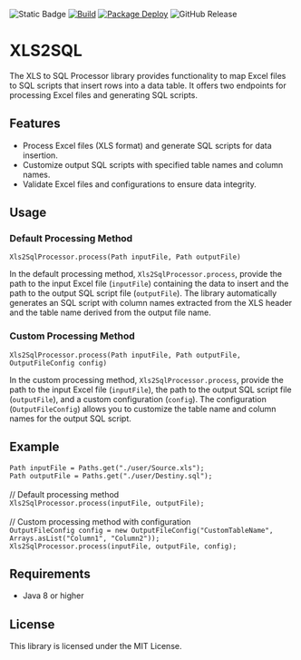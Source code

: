 ![Static Badge](https://img.shields.io/badge/License-MIT-yellow?link=https%3A%2F%2Fopensource.org%2Flicense%2FMIT)
[![Build](https://github.com/KrzyZyb/XLS2SQL/actions/workflows/maven.yml/badge.svg)](https://github.com/KrzyZyb/XLS2SQL/actions/workflows/maven.yml)
[![Package Deploy](https://github.com/KrzyZyb/XLS2SQL/actions/workflows/maven-publish.yml/badge.svg)](https://github.com/KrzyZyb/XLS2SQL/actions/workflows/maven-publish.yml)
![GitHub Release](https://img.shields.io/github/v/release/KrzyZyb/XLS2SQL)











<!DOCTYPE html>
<html lang="en">
<body>
<div class="markdown prose w-full break-words dark:prose-invert light">
  <h1>XLS2SQL</h1>
  <p>The XLS to SQL Processor library provides functionality to map Excel files to SQL scripts that insert rows into a
    data table. It offers two endpoints for processing Excel files and generating SQL scripts.</p>
  <h2>Features</h2>
  <ul>
    <li>Process Excel files (XLS format) and generate SQL scripts for data insertion.</li>
    <li>Customize output SQL scripts with specified table names and column names.</li>
    <li>Validate Excel files and configurations to ensure data integrity.</li>
  </ul>
  <h2>Usage</h2>
  <h3>Default Processing Method</h3>
  <pre><div class="dark bg-gray-950 rounded-md border-[0.5px] border-token-border-medium"><div
      class="flex items-center relative text-token-text-secondary bg-token-main-surface-secondary px-4 py-2 text-xs font-sans justify-between rounded-t-md"><div
      class="flex items-center"><span class="" data-state="closed"></span></div></div><div class="p-4 overflow-y-auto"><code
      class="!whitespace-pre hljs language-java">Xls2SqlProcessor.process(Path inputFile, Path outputFile)
</code></div></div></pre>
  <p>In the default processing method, <code>Xls2SqlProcessor.process</code>, provide the path to the input Excel file (<code>inputFile</code>)
    containing the data to insert and the path to the output SQL script file (<code>outputFile</code>). The library
    automatically generates an SQL script with column names extracted from the XLS header and the table name derived
    from the output file name.</p>
  <h3>Custom Processing Method</h3>
  <pre><div class="dark bg-gray-950 rounded-md border-[0.5px] border-token-border-medium"><div
      class="flex items-center relative text-token-text-secondary bg-token-main-surface-secondary px-4 py-2 text-xs font-sans justify-between rounded-t-md"><div
      class="flex items-center"><span class="" data-state="closed"></span></div></div><div class="p-4 overflow-y-auto"><code
      class="!whitespace-pre hljs language-java">Xls2SqlProcessor.process(Path inputFile, Path outputFile, OutputFileConfig config)
</code></div></div></pre>
  <p>In the custom processing method, <code>Xls2SqlProcessor.process</code>, provide the path to the input Excel file
    (<code>inputFile</code>), the path to the output SQL script file (<code>outputFile</code>), and a custom
    configuration (<code>config</code>). The configuration (<code>OutputFileConfig</code>) allows you to customize the
    table name and column names for the output SQL script.</p>
  <h2>Example</h2>
  <div><code>Path inputFile = Paths.get("./user/Source.xls");</code></div>
  <div><code>Path outputFile = Paths.get("./user/Destiny.sql");</code></div>
<br>
<div>// Default processing method</div>
<div><code>Xls2SqlProcessor.process(inputFile, outputFile);</code></div>
<br>
<div>// Custom processing method with configuration</div>
<div><code>OutputFileConfig config = new OutputFileConfig("CustomTableName", Arrays.asList("Column1", "Column2"));</code></div>
<div><code>Xls2SqlProcessor.process(inputFile, outputFile, config);</code></div>
</code></div></div></pre>
  <h2>Requirements</h2>
  <ul>
    <li>Java 8 or higher</li>
  </ul>
  <h2>License</h2>
  <p>This library is licensed under the MIT License.</p>
</div>
</body>
</html>
